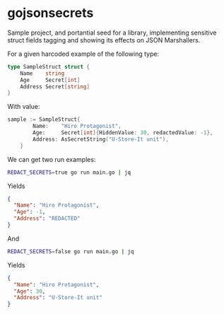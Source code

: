 # gojsonsecrets

Sample project, and portantial seed for a library, implementing sensitive struct fields tagging and showing its effects on JSON Marshallers.

For a given harcoded example of the following type:

```go
type SampleStruct struct {
	Name    string
	Age     Secret[int]
	Address Secret[string]
}
```

With value:

```go
sample := SampleStruct{
		Name:    "Hiro Protagonist",
		Age:     Secret[int]{HiddenValue: 30, redactedValue: -1},
		Address: AsSecretString("U-Store-It unit"),
	}
```

We can get two run examples:

```bash
REDACT_SECRETS=true go run main.go | jq 
```

Yields

```json
{
  "Name": "Hiro Protagonist",
  "Age": -1,
  "Address": "REDACTED"
}
```

And

```bash
REDACT_SECRETS=false go run main.go | jq
```

Yields

```json
{
  "Name": "Hiro Protagonist",
  "Age": 30,
  "Address": "U-Store-It unit"
}
```
